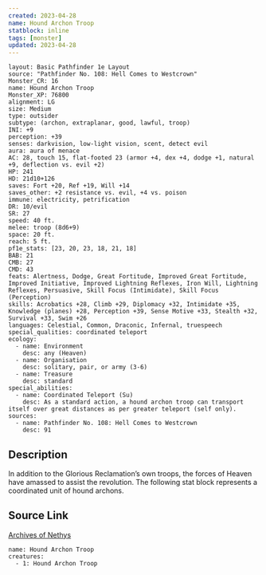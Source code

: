 ```yaml
---
created: 2023-04-28
name: Hound Archon Troop
statblock: inline
tags: [monster]
updated: 2023-04-28
---
```

```statblock
layout: Basic Pathfinder 1e Layout
source: "Pathfinder No. 108: Hell Comes to Westcrown"
Monster_CR: 16
name: Hound Archon Troop
Monster_XP: 76800
alignment: LG
size: Medium
type: outsider
subtype: (archon, extraplanar, good, lawful, troop)
INI: +9
perception: +39
senses: darkvision, low-light vision, scent, detect evil
aura: aura of menace
AC: 28, touch 15, flat-footed 23 (armor +4, dex +4, dodge +1, natural +9, deflection vs. evil +2)
HP: 241
HD: 21d10+126
saves: Fort +20, Ref +19, Will +14
saves_other: +2 resistance vs. evil, +4 vs. poison
immune: electricity, petrification
DR: 10/evil
SR: 27
speed: 40 ft.
melee: troop (8d6+9)
space: 20 ft.
reach: 5 ft.
pf1e_stats: [23, 20, 23, 18, 21, 18]
BAB: 21
CMB: 27
CMD: 43
feats: Alertness, Dodge, Great Fortitude, Improved Great Fortitude, Improved Initiative, Improved Lightning Reflexes, Iron Will, Lightning Reflexes, Persuasive, Skill Focus (Intimidate), Skill Focus (Perception)
skills: Acrobatics +28, Climb +29, Diplomacy +32, Intimidate +35, Knowledge (planes) +28, Perception +39, Sense Motive +33, Stealth +32, Survival +33, Swim +26
languages: Celestial, Common, Draconic, Infernal, truespeech
special_qualities: coordinated teleport
ecology:
  - name: Environment
    desc: any (Heaven)
  - name: Organisation
    desc: solitary, pair, or army (3-6)
  - name: Treasure
    desc: standard
special_abilities:
  - name: Coordinated Teleport (Su)
    desc: As a standard action, a hound archon troop can transport itself over great distances as per greater teleport (self only).
sources:
  - name: Pathfinder No. 108: Hell Comes to Westcrown
    desc: 91
```
## Description
In addition to the Glorious Reclamation’s own troops, the forces of Heaven have amassed to assist the revolution. The following stat block represents a coordinated unit of hound archons.
## Source Link
[Archives of Nethys](https://aonprd.com/MonsterDisplay.aspx?ItemName=Hound%20Archon%20Troop)
```encounter-table
name: Hound Archon Troop
creatures:
  - 1: Hound Archon Troop
```
